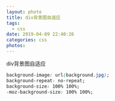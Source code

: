 ```yaml
---
layout: photo
title: div背景图自适应
tags:
  - css
date: 2019-04-09 22:40:26
categories: css
photos:
---
```

 div背景图自适应
<!--more-->
```css
background-image: url(background.jpg);
background-repeat: no-repeat;
background-size: 100% 100%;
-moz-background-size: 100% 100%;
```

